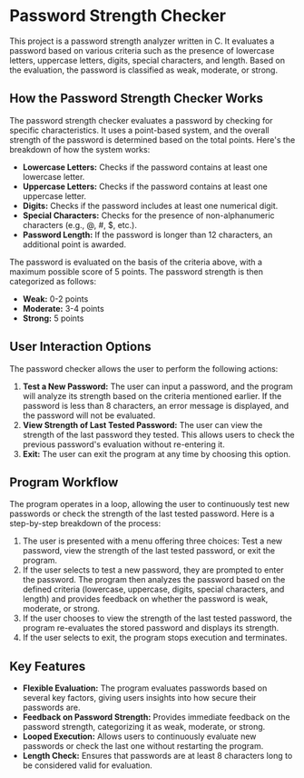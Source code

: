 # Password Strength Checker

This project is a password strength analyzer written in C. It evaluates a password based on various criteria such as the presence of lowercase letters, uppercase letters, digits, special characters, and length. Based on the evaluation, the password is classified as weak, moderate, or strong.

## How the Password Strength Checker Works

The password strength checker evaluates a password by checking for specific characteristics. It uses a point-based system, and the overall strength of the password is determined based on the total points. Here's the breakdown of how the system works:

- **Lowercase Letters:** Checks if the password contains at least one lowercase letter.
- **Uppercase Letters:** Checks if the password contains at least one uppercase letter.
- **Digits:** Checks if the password includes at least one numerical digit.
- **Special Characters:** Checks for the presence of non-alphanumeric characters (e.g., @, #, $, etc.).
- **Password Length:** If the password is longer than 12 characters, an additional point is awarded.

The password is evaluated on the basis of the criteria above, with a maximum possible score of 5 points. The password strength is then categorized as follows:

- **Weak:** 0-2 points
- **Moderate:** 3-4 points
- **Strong:** 5 points

## User Interaction Options

The password checker allows the user to perform the following actions:

1. **Test a New Password:** The user can input a password, and the program will analyze its strength based on the criteria mentioned earlier. If the password is less than 8 characters, an error message is displayed, and the password will not be evaluated.
2. **View Strength of Last Tested Password:** The user can view the strength of the last password they tested. This allows users to check the previous password's evaluation without re-entering it.
3. **Exit:** The user can exit the program at any time by choosing this option.

## Program Workflow

The program operates in a loop, allowing the user to continuously test new passwords or check the strength of the last tested password. Here is a step-by-step breakdown of the process:

1. The user is presented with a menu offering three choices: Test a new password, view the strength of the last tested password, or exit the program.
2. If the user selects to test a new password, they are prompted to enter the password. The program then analyzes the password based on the defined criteria (lowercase, uppercase, digits, special characters, and length) and provides feedback on whether the password is weak, moderate, or strong.
3. If the user chooses to view the strength of the last tested password, the program re-evaluates the stored password and displays its strength.
4. If the user selects to exit, the program stops execution and terminates.

## Key Features

- **Flexible Evaluation:** The program evaluates passwords based on several key factors, giving users insights into how secure their passwords are.
- **Feedback on Password Strength:** Provides immediate feedback on the password strength, categorizing it as weak, moderate, or strong.
- **Looped Execution:** Allows users to continuously evaluate new passwords or check the last one without restarting the program.
- **Length Check:** Ensures that passwords are at least 8 characters long to be considered valid for evaluation.


